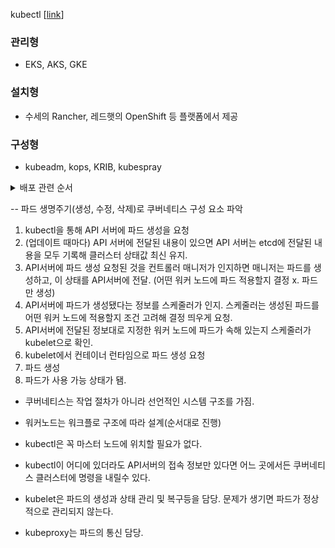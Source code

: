 
kubectl  [[link](https://kubernetes.io/ko/docs/reference/kubectl/overview/)]

### 관리형
 - EKS, AKS, GKE

### 설치형
 - 수세의 Rancher, 레드햇의 OpenShift 등 플랫폼에서 제공

### 구성형
 - kubeadm, kops, KRIB, kubespray


<details>
<summary>배포 관련 순서</summary>
<div markdown="1">
 ## 파드 배포 명령시 순서 (0 ~ 7 : 통신단계, 10번대는 순서 상관 없다).
 1. kubectl : 쿠버네티스 클러스터에 명령을 내리는 역할. 바로 실행되는 바이너리로 배포됨.
 2. API 서버 : 쿠버네티스 클러스터의 중심 통로 역할. 주로 상태 값 저장하는 etcd와 통신. 그 밖의 요소들 또한API 서버를 중심에 두고 통신.
 3. etcd: 구성 요소들의 상태 값이 모두 저장되는 곳.여기만 백업돼 있으면 긴급 장애 상황에서도 쿠버네티스 클러스터 복구 가능. key-value 저장소.
 4. 컨트롤러 매니저: 쿠버네티스 클러스터의 오브젝트 상태를 관리. 워커 노드 통신이 안되면, 상태 체크, 복구는 컨트롤러 매니저에 속한 노드 컨트롤러에서 이루어짐. 레플리카셋, 컨트롤러 매니저 포함됌.
 5. 스케줄러: 노드의 상태와 자원, 레이블,요구 조건 등을 고려해 파드를 어떤 워커 노드에 생성할지 결정, 할당. 파드를 조건에 맞는 워커 노드에 지정, 파드가 워커 노드에 할당되는 일정을 관리하는 역할.
 6. kubelet : 파드의 구성 내용(PodSpec)을 받아서 컨테이너 런타임으로 전달, 파드 안의 컨테이너들 모니터링
 7. 컨테이너 런타임 : 파드를 이루는 컨테이너의 실행을 담당.파드 안에서 다양한 종류의 컨테이너가 작동하게 만드는 표준 인터페이스.
 8. 파드 : 한 개 이상의 컨테이너로 목적의 일을 하기 위해 모인 단위. 웹서버 역할, 로그, 데이터 분석 가능. 언제든 죽을 수 있다.

 11. 네트워크 플러그인 : 쿠버네티스 클러스터의 통신을 위해서 네트워크 플러그인을 선택하고 구성. 일반적으로 CNI로 구성. (캘리코, 플래널, 실리움, 큐브 라우터, 로마나, 위브넷, Canal등이 있음)
 12. CoreDNS : 클라우드 네이티브 컴퓨팅 재단에서 보증하는 프로젝트, DNS서버이다. 쿠버네티스 클러스터에서 도메인 이름을 이용해 통신하는 데 사용. 실무에선 사용하는 것이 일반적.

## 배포된 이후 사용자가 배포된 파드에 접속하는 과정.
 1. kube-proxy : 쿠버네티스 클러스터는 파드가 위치한 노드에 kube-proxy를 통해 파트가 통신할 수 있는 네트워크 설정. 실제 통신은 br_netfilter, iptables로 관리.
 2. 파드 : 이미 배포된 파드에 접속 필요한 내용을 전달받는다. 이때 대부분 사용자는 파드가 어느 워커 노드에 위치하는지 신경 안씀.
</div>
</details>


-- 파드 생명주기(생성, 수정, 삭제)로 쿠버네티스 구성 요소 파악
1. kubectl을 통해 API 서버에 파드 생성을 요청
2. (업데이트 때마다) API 서버에 전달된 내용이 있으면 API 서버는 etcd에 전달된 내용을 모두 기록해 클러스터 상태값 최신 유지.
3. API서버에 파드 생성 요청된 것을 컨트롤러 매니저가 인지하면 매니저는 파드를 생성하고, 이 상태를 API서버에 전달. (어떤 워커 노드에 파드 적용할지 결정 x. 파드만 생성)
4. API서버에 파드가 생성됐다는 정보를 스케줄러가 인지. 스케줄러는 생성된 파드를 어떤 워커 노드에 적용할지 조건 고려해 결정 띄우게 요청.
5. API서버에 전달된 정보대로 지정한 워커 노드에 파드가 속해 있는지 스케줄러가 kubelet으로 확인.
6. kubelet에서 컨테이너 런타임으로 파드 생성 요청
7. 파드 생성
8. 파드가 사용 가능 상태가 됌.


- 쿠버네티스는 작업 절차가 아니라 선언적인 시스템 구조를 가짐.
- 워커노드는 워크플로 구조에 따라 설계(순서대로 진행)

- kubectl은 꼭 마스터 노드에 위치할 필요가 없다.
- kubectl이 어디에 있더라도 API서버의 접속 정보만 있다면 어느 곳에서든 쿠버네티스 클러스터에 명령을 내릴수 있다.
- kubelet은 파드의 생성과 상태 관리 및 복구등을 담당. 문제가 생기면 파드가 정상적으로 관리되지 않는다.
- kubeproxy는 파드의 통신 담당.
